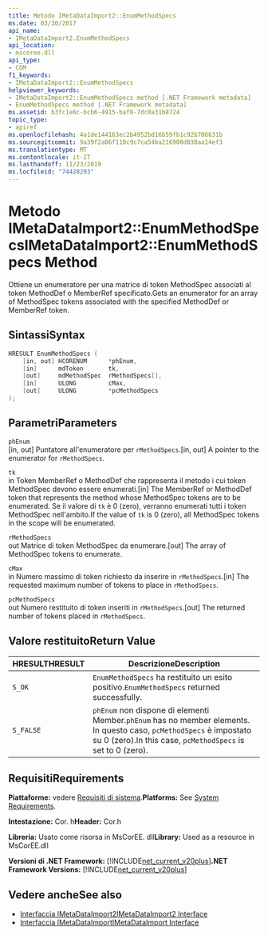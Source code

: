 ```yaml
---
title: Metodo IMetaDataImport2::EnumMethodSpecs
ms.date: 03/30/2017
api_name:
- IMetaDataImport2.EnumMethodSpecs
api_location:
- mscoree.dll
api_type:
- COM
f1_keywords:
- IMetaDataImport2::EnumMethodSpecs
helpviewer_keywords:
- IMetaDataImport2::EnumMethodSpecs method [.NET Framework metadata]
- EnumMethodSpecs method [.NET Framework metadata]
ms.assetid: b3fc1e6c-bcb6-4915-baf8-7dc0a31b8724
topic_type:
- apiref
ms.openlocfilehash: 4a1de144163ec2b4952bd16b59fb1c92b706631b
ms.sourcegitcommit: 9a39f2a06f110c9c7ca54ba216900d038aa14ef3
ms.translationtype: MT
ms.contentlocale: it-IT
ms.lasthandoff: 11/23/2019
ms.locfileid: "74428293"
---
```

# <a name="imetadataimport2enummethodspecs-method"></a><span data-ttu-id="5fdb1-102">Metodo IMetaDataImport2::EnumMethodSpecs</span><span class="sxs-lookup"><span data-stu-id="5fdb1-102">IMetaDataImport2::EnumMethodSpecs Method</span></span>
<span data-ttu-id="5fdb1-103">Ottiene un enumeratore per una matrice di token MethodSpec associati al token MethodDef o MemberRef specificato.</span><span class="sxs-lookup"><span data-stu-id="5fdb1-103">Gets an enumerator for an array of MethodSpec tokens associated with the specified MethodDef or MemberRef token.</span></span>  
  
## <a name="syntax"></a><span data-ttu-id="5fdb1-104">Sintassi</span><span class="sxs-lookup"><span data-stu-id="5fdb1-104">Syntax</span></span>  
  
```cpp  
HRESULT EnumMethodSpecs (  
    [in, out] HCORENUM      *phEnum,   
    [in]      mdToken       tk,  
    [out]     mdMethodSpec  rMethodSpecs[],  
    [in]      ULONG         cMax,  
    [out]     ULONG         *pcMethodSpecs  
);   
```  
  
## <a name="parameters"></a><span data-ttu-id="5fdb1-105">Parametri</span><span class="sxs-lookup"><span data-stu-id="5fdb1-105">Parameters</span></span>  
 `phEnum`  
 <span data-ttu-id="5fdb1-106">[in, out] Puntatore all'enumeratore per `rMethodSpecs`.</span><span class="sxs-lookup"><span data-stu-id="5fdb1-106">[in, out] A pointer to the enumerator for `rMethodSpecs`.</span></span>  
  
 `tk`  
 <span data-ttu-id="5fdb1-107">in Token MemberRef o MethodDef che rappresenta il metodo i cui token MethodSpec devono essere enumerati.</span><span class="sxs-lookup"><span data-stu-id="5fdb1-107">[in] The MemberRef or MethodDef token that represents the method whose MethodSpec tokens are to be enumerated.</span></span> <span data-ttu-id="5fdb1-108">Se il valore di `tk` è 0 (zero), verranno enumerati tutti i token MethodSpec nell'ambito.</span><span class="sxs-lookup"><span data-stu-id="5fdb1-108">If the value of `tk` is 0 (zero), all MethodSpec tokens in the scope will be enumerated.</span></span>  
  
 `rMethodSpecs`  
 <span data-ttu-id="5fdb1-109">out Matrice di token MethodSpec da enumerare.</span><span class="sxs-lookup"><span data-stu-id="5fdb1-109">[out] The array of MethodSpec tokens to enumerate.</span></span>  
  
 `cMax`  
 <span data-ttu-id="5fdb1-110">in Numero massimo di token richiesto da inserire in `rMethodSpecs`.</span><span class="sxs-lookup"><span data-stu-id="5fdb1-110">[in] The requested maximum number of tokens to place in `rMethodSpecs`.</span></span>  
  
 `pcMethodSpecs`  
 <span data-ttu-id="5fdb1-111">out Numero restituito di token inseriti in `rMethodSpecs`.</span><span class="sxs-lookup"><span data-stu-id="5fdb1-111">[out] The returned number of tokens placed in `rMethodSpecs`.</span></span>  
  
## <a name="return-value"></a><span data-ttu-id="5fdb1-112">Valore restituito</span><span class="sxs-lookup"><span data-stu-id="5fdb1-112">Return Value</span></span>  
  
|<span data-ttu-id="5fdb1-113">HRESULT</span><span class="sxs-lookup"><span data-stu-id="5fdb1-113">HRESULT</span></span>|<span data-ttu-id="5fdb1-114">Descrizione</span><span class="sxs-lookup"><span data-stu-id="5fdb1-114">Description</span></span>|  
|-------------|-----------------|  
|`S_OK`|<span data-ttu-id="5fdb1-115">`EnumMethodSpecs` ha restituito un esito positivo.</span><span class="sxs-lookup"><span data-stu-id="5fdb1-115">`EnumMethodSpecs` returned successfully.</span></span>|  
|`S_FALSE`|<span data-ttu-id="5fdb1-116">`phEnum` non dispone di elementi Member.</span><span class="sxs-lookup"><span data-stu-id="5fdb1-116">`phEnum` has no member elements.</span></span> <span data-ttu-id="5fdb1-117">In questo caso, `pcMethodSpecs` è impostato su 0 (zero).</span><span class="sxs-lookup"><span data-stu-id="5fdb1-117">In this case, `pcMethodSpecs` is set to 0 (zero).</span></span>|  
  
## <a name="requirements"></a><span data-ttu-id="5fdb1-118">Requisiti</span><span class="sxs-lookup"><span data-stu-id="5fdb1-118">Requirements</span></span>  
 <span data-ttu-id="5fdb1-119">**Piattaforme:** vedere [Requisiti di sistema](../../../../docs/framework/get-started/system-requirements.md).</span><span class="sxs-lookup"><span data-stu-id="5fdb1-119">**Platforms:** See [System Requirements](../../../../docs/framework/get-started/system-requirements.md).</span></span>  
  
 <span data-ttu-id="5fdb1-120">**Intestazione:** Cor. h</span><span class="sxs-lookup"><span data-stu-id="5fdb1-120">**Header:** Cor.h</span></span>  
  
 <span data-ttu-id="5fdb1-121">**Libreria:** Usato come risorsa in MsCorEE. dll</span><span class="sxs-lookup"><span data-stu-id="5fdb1-121">**Library:** Used as a resource in MsCorEE.dll</span></span>  
  
 <span data-ttu-id="5fdb1-122">**Versioni di .NET Framework:** [!INCLUDE[net_current_v20plus](../../../../includes/net-current-v20plus-md.md)]</span><span class="sxs-lookup"><span data-stu-id="5fdb1-122">**.NET Framework Versions:** [!INCLUDE[net_current_v20plus](../../../../includes/net-current-v20plus-md.md)]</span></span>  
  
## <a name="see-also"></a><span data-ttu-id="5fdb1-123">Vedere anche</span><span class="sxs-lookup"><span data-stu-id="5fdb1-123">See also</span></span>

- [<span data-ttu-id="5fdb1-124">Interfaccia IMetaDataImport2</span><span class="sxs-lookup"><span data-stu-id="5fdb1-124">IMetaDataImport2 Interface</span></span>](../../../../docs/framework/unmanaged-api/metadata/imetadataimport2-interface.md)
- [<span data-ttu-id="5fdb1-125">Interfaccia IMetaDataImport</span><span class="sxs-lookup"><span data-stu-id="5fdb1-125">IMetaDataImport Interface</span></span>](../../../../docs/framework/unmanaged-api/metadata/imetadataimport-interface.md)
